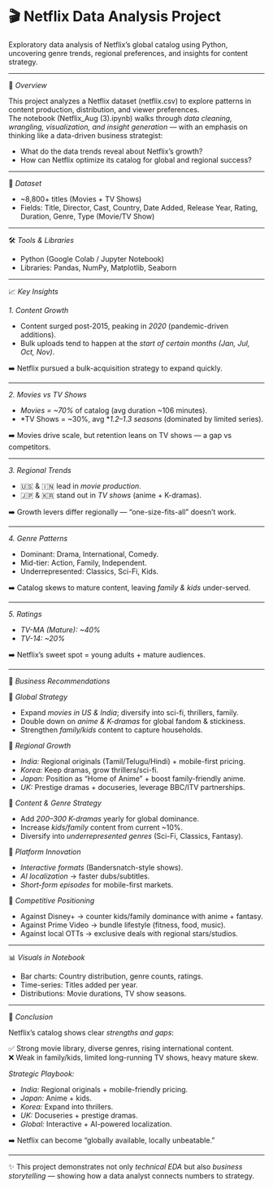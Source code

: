  # 🎬 Netflix Data Analysis Project  
Exploratory data analysis of Netflix’s global catalog using Python, uncovering genre trends, regional preferences, and insights for content strategy.  

---

🔎 *Overview*  

This project analyzes a Netflix dataset (netflix.csv) to explore patterns in content production, distribution, and viewer preferences.  
The notebook (Netflix_Aug (3).ipynb) walks through *data cleaning, wrangling, visualization, and insight generation* — with an emphasis on thinking like a data-driven business strategist:  

- What do the data trends reveal about Netflix’s growth?  
- How can Netflix optimize its catalog for global and regional success?  

---

📂 *Dataset*  

- ~8,800+ titles (Movies + TV Shows)  
- Fields: Title, Director, Cast, Country, Date Added, Release Year, Rating, Duration, Genre, Type (Movie/TV Show)  

---

🛠️ *Tools & Libraries*  

- Python (Google Colab / Jupyter Notebook)  
- Libraries: Pandas, NumPy, Matplotlib, Seaborn  

---

📈 *Key Insights*  

*1. Content Growth*  
- Content surged post-2015, peaking in *2020* (pandemic-driven additions).  
- Bulk uploads tend to happen at the *start of certain months (Jan, Jul, Oct, Nov)*.  

➡️ Netflix pursued a bulk-acquisition strategy to expand quickly.  

---

*2. Movies vs TV Shows*  
- *Movies = ~70%* of catalog (avg duration ~106 minutes).  
- *TV Shows = ~30%, avg **1.2–1.3 seasons* (dominated by limited series).  

➡️ Movies drive scale, but retention leans on TV shows — a gap vs competitors.  

---

*3. Regional Trends*  
- 🇺🇸 & 🇮🇳 lead in *movie production*.  
- 🇯🇵 & 🇰🇷 stand out in *TV shows* (anime + K-dramas).  

➡️ Growth levers differ regionally — “one-size-fits-all” doesn’t work.  

---

*4. Genre Patterns*  
- Dominant: Drama, International, Comedy.  
- Mid-tier: Action, Family, Independent.  
- Underrepresented: Classics, Sci-Fi, Kids.  

➡️ Catalog skews to mature content, leaving *family & kids* under-served.  

---

*5. Ratings*  
- *TV-MA (Mature): ~40%*  
- *TV-14: ~20%*  

➡️ Netflix’s sweet spot = young adults + mature audiences.  

---

🚀 *Business Recommendations*  

📍 *Global Strategy*  
- Expand *movies in US & India*; diversify into sci-fi, thrillers, family.  
- Double down on *anime & K-dramas* for global fandom & stickiness.  
- Strengthen *family/kids* content to capture households.  

📍 *Regional Growth*  
- *India:* Regional originals (Tamil/Telugu/Hindi) + mobile-first pricing.  
- *Korea:* Keep dramas, grow thrillers/sci-fi.  
- *Japan:* Position as “Home of Anime” + boost family-friendly anime.  
- *UK:* Prestige dramas + docuseries, leverage BBC/ITV partnerships.  

📍 *Content & Genre Strategy*  
- Add *200–300 K-dramas* yearly for global dominance.  
- Increase *kids/family* content from current ~10%.  
- Diversify into *underrepresented genres* (Sci-Fi, Classics, Fantasy).  

📍 *Platform Innovation*  
- *Interactive formats* (Bandersnatch-style shows).  
- *AI localization* → faster dubs/subtitles.  
- *Short-form episodes* for mobile-first markets.  

📍 *Competitive Positioning*  
- Against Disney+ → counter kids/family dominance with anime + fantasy.  
- Against Prime Video → bundle lifestyle (fitness, food, music).  
- Against local OTTs → exclusive deals with regional stars/studios.  

---

📊 *Visuals in Notebook*  
- Bar charts: Country distribution, genre counts, ratings.  
- Time-series: Titles added per year.  
- Distributions: Movie durations, TV show seasons.  

---

🏁 *Conclusion*  

Netflix’s catalog shows clear *strengths and gaps*:  

✅ Strong movie library, diverse genres, rising international content.  
❌ Weak in family/kids, limited long-running TV shows, heavy mature skew.  

*Strategic Playbook:*  
- *India:* Regional originals + mobile-friendly pricing.  
- *Japan:* Anime + kids.  
- *Korea:* Expand into thrillers.  
- *UK:* Docuseries + prestige dramas.  
- *Global:* Interactive + AI-powered localization.  

➡️ Netflix can become “globally available, locally unbeatable.”  

---

✨ This project demonstrates not only *technical EDA* but also *business storytelling* — showing how a data analyst connects numbers to strategy.
